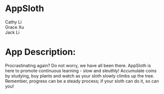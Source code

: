 # **AppSloth**

Cathy Li <br>
Grace Xu <br>
Jack Li 

# **App Description:**

Procrastinating again? Do not worry, we have all been there. 
AppSloth is here to promote continuous learning - slow and sleuthly! Accumulate coins by studying, buy plants and watch as your sloth slowly climbs up the tree. Remember, progress can be a steady process; if your sloth can do it, so can you!    
